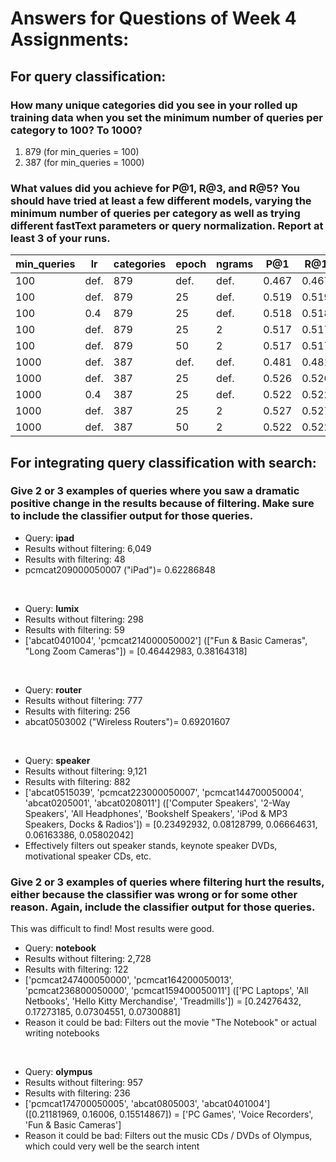 # Answers for Questions of Week 4 Assignments:

## For query classification:

### How many unique categories did you see in your rolled up training data when you set the minimum number of queries per category to 100? To 1000?
1. 879 (for min_queries = 100)
2. 387 (for min_queries = 1000)

### What values did you achieve for P@1, R@3, and R@5? You should have tried at least a few different models, varying the minimum number of queries per category as well as trying different fastText parameters or query normalization. Report at least 3 of your runs.

| min_queries | lr      | categories | epoch | ngrams | P@1   | R@1   | R@3   | R@5   |
|-------------|---------|----------  |-------|------- |-------|-------|-------|-------|
| 100         | def.    | 879        | def.  | def.   | 0.467 | 0.467 | 0.618 | 0.681 |
| 100         | def.    | 879        | 25    | def.   | 0.519 | 0.519 | 0.699 | 0.759 |
| 100         | 0.4     | 879        | 25    | def.   | 0.518 | 0.518 | 0.696 | 0.757 |
| 100         | def.    | 879        | 25    | 2      | 0.517 | 0.517 | 0.696 | 0.756 |
| 100         | def.    | 879        | 50    | 2      | 0.517 | 0.517 | 0.695 | 0.758 |
| 1000        | def.    | 387        | def.  | def.   | 0.481 | 0.481 | 0.641 | 0.703 |
| 1000        | def.    | 387        | 25    | def.   | 0.526 | 0.526 | 0.705 | 0.770 |
| 1000        | 0.4     | 387        | 25    | def.   | 0.522 | 0.522 | 0.703 | 0.767 |
| 1000        | def.    | 387        | 25    | 2      | 0.527 | 0.527 | 0.709 | 0.774 |
| 1000        | def.    | 387        | 50    | 2      | 0.522 | 0.522 | 0.706 | 0.769 |


## For integrating query classification with search:

### Give 2 or 3 examples of queries where you saw a dramatic positive change in the results because of filtering. Make sure to include the classifier output for those queries.

- Query: __ipad__
- Results without filtering: 6,049
- Results with filtering: 48
- pcmcat209000050007 ("iPad")= 0.62286848

<br/>

- Query: __lumix__
- Results without filtering: 298
- Results with filtering: 59
- ['abcat0401004', 'pcmcat214000050002'] (["Fun & Basic Cameras", "Long Zoom Cameras"]) = [0.46442983, 0.38164318]

<br/>

- Query: __router__
- Results without filtering: 777
- Results with filtering: 256
- abcat0503002 ("Wireless Routers")= 0.69201607

<br/>

- Query: __speaker__
- Results without filtering: 9,121
- Results with filtering: 882
- ['abcat0515039', 'pcmcat223000050007', 'pcmcat144700050004', 'abcat0205001', 'abcat0208011'] (['Computer Speakers', '2-Way Speakers', 'All Headphones', 'Bookshelf Speakers', 'iPod & MP3 Speakers, Docks & Radios']) = [0.23492932, 0.08128799, 0.06664631, 0.06163386, 0.05802042]
- Effectively filters out speaker stands, keynote speaker DVDs, motivational speaker CDs, etc.


### Give 2 or 3 examples of queries where filtering hurt the results, either because the classifier was wrong or for some other reason. Again, include the classifier output for those queries.

This was difficult to find! Most results were good.

- Query: __notebook__
- Results without filtering: 2,728
- Results with filtering: 122
- ['pcmcat247400050000', 'pcmcat164200050013', 'pcmcat236800050000', 'pcmcat159400050011'] (['PC Laptops', 'All Netbooks', 'Hello Kitty Merchandise', 'Treadmills']) = [0.24276432, 0.17273185, 0.07304551, 0.07300881]
- Reason it could be bad: Filters out the movie "The Notebook" or actual writing notebooks

<br/>

- Query: __olympus__
- Results without filtering: 957
- Results with filtering: 236
- ['pcmcat174700050005', 'abcat0805003', 'abcat0401004'] ([0.21181969, 0.16006, 0.15514867]) = ['PC Games', 'Voice Recorders', 'Fun & Basic Cameras']
- Reason it could be bad: Filters out the music CDs / DVDs of Olympus, which could very well be the search intent
